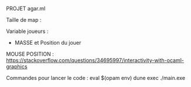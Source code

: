 PROJET agar.ml

Taille de map : 

Variable joueurs : 
- MASSE et Position du jouer

MOUSE POSITION : https://stackoverflow.com/questions/34695997/interactivity-with-ocaml-graphics

Commandes pour lancer le code : 
eval $(opam env)
dune exec ./main.exe